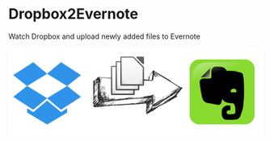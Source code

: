 Dropbox2Evernote
================

Watch Dropbox and upload newly added files to Evernote

![Image](https://raw.githubusercontent.com/hayamiz/dropbox2evernote/master/image.png)
